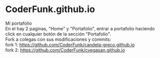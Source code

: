 # CoderFunk.github.io
Mi portafolio
<br>
En el hay 2 paginas, "Home" y "Portafolio", entrar a portafolio haciendo click en cualquier botón de la sección "Portafolio".
<br>
Fork a colegas con sus modificaciones y commits:
<br>
fork 1: https://github.com/CoderFunk/candela-greco.github.io
<br>
fork 2: https://github.com/CoderFunk/cvegasan.github.io
